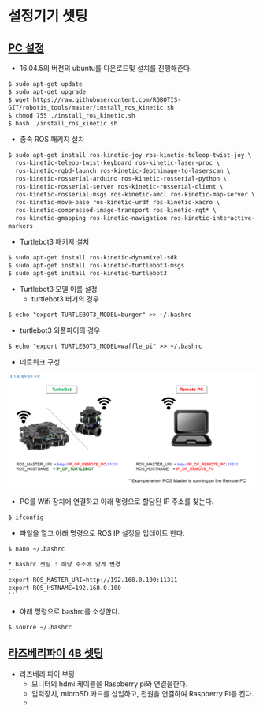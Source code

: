 # 설정기기 셋팅

## [PC 설정](https://emanual.robotis.com/docs/en/platform/turtlebot3/quick-start/#pc-setup)
* 16.04.5의 버전의 ubuntu를 다운로드및 설치를 진행해준다.
```
$ sudo apt-get update
$ sudo apt-get upgrade
$ wget https://raw.githubusercontent.com/ROBOTIS-GIT/robotis_tools/master/install_ros_kinetic.sh
$ chmod 755 ./install_ros_kinetic.sh 
$ bash ./install_ros_kinetic.sh
```

* 종속 ROS 패키지 설치
```
$ sudo apt-get install ros-kinetic-joy ros-kinetic-teleop-twist-joy \
  ros-kinetic-teleop-twist-keyboard ros-kinetic-laser-proc \
  ros-kinetic-rgbd-launch ros-kinetic-depthimage-to-laserscan \
  ros-kinetic-rosserial-arduino ros-kinetic-rosserial-python \
  ros-kinetic-rosserial-server ros-kinetic-rosserial-client \
  ros-kinetic-rosserial-msgs ros-kinetic-amcl ros-kinetic-map-server \
  ros-kinetic-move-base ros-kinetic-urdf ros-kinetic-xacro \
  ros-kinetic-compressed-image-transport ros-kinetic-rqt* \
  ros-kinetic-gmapping ros-kinetic-navigation ros-kinetic-interactive-markers
```

* Turtlebot3 패키지 설치

```
$ sudo apt-get install ros-kinetic-dynamixel-sdk
$ sudo apt-get install ros-kinetic-turtlebot3-msgs
$ sudo apt-get install ros-kinetic-turtlebot3
```

* Turtlebot3 모델 이름 설정
  * turtlebot3 버거의 경우
```
$ echo "export TURTLEBOT3_MODEL=burger" >> ~/.bashrc
``` 
  * turtlebot3 와플파이의 경우
```
$ echo "export TURTLEBOT3_MODEL=waffle_pi" >> ~/.bashrc
```

* 네트워크 구성

![netWork](networkset.PNG)

  * PC를 Wifi 장치에 연결하고 아래 명령으로 할당된 IP 주소를 찾는다.
  ```
  $ ifconfig
  ```
  * 파일을 열고 아래 명령으로 ROS IP 설정을 업데이트 한다.
  ```
  $ nano ~/.bashrc
  ```
    * bashrc 셋팅 : 해당 주소에 맞게 변경
    ```
    export ROS_MASTER_URI=http://192.168.0.100:11311
    export ROS_HSTNAME=192.168.0.100
    ```
  * 아래 명령으로 bashrc를 소싱한다.
  ```
  $ source ~/.bashrc
  ```

## [라즈베리파이 4B 셋팅](https://emanual.robotis.com/docs/en/platform/turtlebot3/sbc_setup/#sbc-setup)
* 라즈베리 파이 부팅
  * 모니터의 hdmi 케이블을 Raspberry pi와 연결을한다.
  * 입력장치, microSD 카드를 삽입하고, 전원을 연결하여 Raspberry Pi를 킨다.
  * 



















